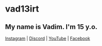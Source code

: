 # vad13irt

## My name is Vadim. I'm 15 y.o.

[Instagram](https://www.instagram.com/vad13irt/) | 
[Discord](https://discord.com/users/vad13irt) |
[YouTube](https://www.youtube.com/channel/UCMDQotDUpVX_Jnps4328vvg) | 
[Facebook](https://www.facebook.com/vadim.irtlach.5/) 
